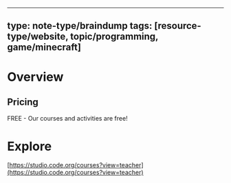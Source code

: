 
---
type: note-type/braindump
tags: [resource-type/website, topic/programming, game/minecraft]
---

# Overview


## Pricing

FREE - Our courses and activities are free!

# Explore

[https://studio.code.org/courses?view=teacher](https://studio.code.org/courses?view=teacher)

